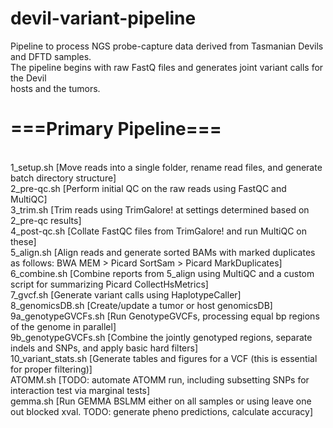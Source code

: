 # devil-variant-pipeline
Pipeline to process NGS probe-capture data derived from Tasmanian Devils and DFTD samples.<br/>
The pipeline begins with raw FastQ files and generates joint variant calls for the Devil<br/>
hosts and the tumors.

<h1>===Primary Pipeline===</h1><br/>
1_setup.sh [Move reads into a single folder, rename read files, and generate batch directory structure]<br/>
2_pre-qc.sh [Perform initial QC on the raw reads using FastQC and MultiQC]<br/>
3_trim.sh [Trim reads using TrimGalore! at settings determined based on 2_pre-qc results]<br/>
4_post-qc.sh [Collate FastQC files from TrimGalore! and run MultiQC on these]<br/>
5_align.sh [Align reads and generate sorted BAMs with marked duplicates as follows: BWA MEM > Picard SortSam > Picard MarkDuplicates]<br/>
6_combine.sh [Combine reports from 5_align using MultiQC and a custom script for summarizing Picard CollectHsMetrics]<br/>
7_gvcf.sh [Generate variant calls using HaplotypeCaller]<br/>
8_genomicsDB.sh [Create/update a tumor or host genomicsDB]<br/>
9a_genotypeGVCFs.sh [Run GenotypeGVCFs, processing equal bp regions of the genome in parallel]<br/>
9b_genotypeGVCFs.sh [Combine the jointly genotyped regions, separate indels and SNPs, and apply basic hard filters]<br/>
10_variant_stats.sh [Generate tables and figures for a VCF (this is essential for proper filtering)]<br/>
ATOMM.sh [TODO: automate ATOMM run, including subsetting SNPs for interaction test via marginal tests]<br/>
gemma.sh [Run GEMMA BSLMM either on all samples or using leave one out blocked xval. TODO: generate pheno predictions, calculate accuracy]<br/>